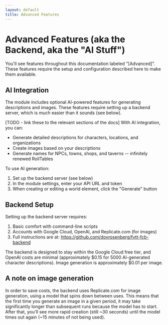```yaml
---
layout: default
title: Advanced Features
---
```

# Advanced Features (aka the Backend, aka the "AI Stuff")

You'll see features throughout this documentation labeled "[Advanced]".  These features require the setup and configuration described here to make them available.

## AI Integration

The module includes optional AI-powered features for generating descriptions and images. These features require setting up a backend server, which is much easier than it sounds (see below).

[TODO - link these to the relevant sections of the docs]
With AI integration, you can:
- Generate detailed descriptions for characters, locations, and organizations
- Create images based on your descriptions
- Generate names for NPCs, towns, shops, and taverns -- infinitely renewed RollTables

To use AI generation:
1. Set up the backend server (see below)
2. In the module settings, enter your API URL and token
3. When creating or editing a world element, click the "Generate" button

## Backend Setup

Setting up the backend server requires:
1. Basic comfort with command-line scripts
2. Accounts with Google Cloud, OpenAI, and Replicate.com (for images)
3. Full instructions are at: https://github.com/dovrosenberg/fvtt-fcb-backend

The backend is designed to stay within the Google Cloud free tier, and OpenAI costs are minimal (approximately $0.15 for 5000 AI-generated character descriptions).  Image generation is approximately $0.01 per image.

## A note on image generation

In order to save costs, the backend uses Replicate.com for image generation, using a model that spins down between uses.  This means that the first time you generate an image in a given period, it may take significantly longer than subsequent runs because the model has to start.  After that, you'll see more rapid creation (still ~30 seconds) until the model times out again (~15 minutes of not being used).
